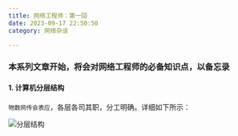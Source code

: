 ```yaml
---
title: 网络工程师：第一回
date: 2023-09-17 22:50:50
category: 网络杂谈

---
```

### 本系列文章开始，将会对网络工程师的必备知识点，以备忘录

#### 1. 计算机分层结构
`物数网传会表应`，各层各司其职，分工明确。详细如下所示：

<img src="/img/网络工程师1_1.gif" alt="分层结构">
